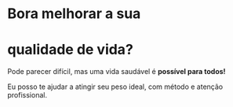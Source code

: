 # Bora melhorar a sua

# qualidade de vida?

Pode parecer difícil, mas uma vida saudável é **possível para todos!**

Eu posso te ajudar a atingir seu peso ideal, com método e atenção profissional.
